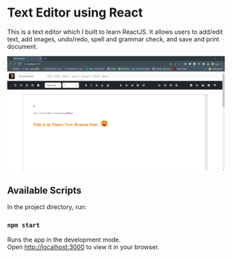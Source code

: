 # Text Editor using React
This is a text editor which I built to learn ReactJS. It allows users to add/edit text, add images, undo/redo, spell and grammar check, and save and print document.

![Screenshot of the app](Screenshot.jpg)

## Available Scripts

In the project directory, run:

### `npm start`

Runs the app in the development mode.\
Open [http://localhost:3000](http://localhost:3000) to view it in your browser.


